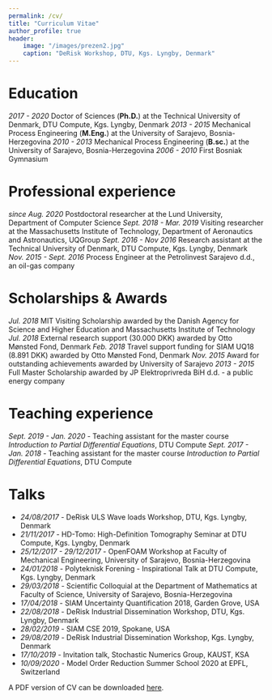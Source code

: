 ```yaml
---
permalink: /cv/
title: "Curriculum Vitae"
author_profile: true
header:
    image: "/images/prezen2.jpg"
    caption: "DeRisk Workshop, DTU, Kgs. Lyngby, Denmark"
---
```


# Education
*2017 - 2020*	Doctor of Sciences (**Ph.D.**) at the Technical University of Denmark, DTU Compute, Kgs. Lyngby, Denmark
*2013 - 2015*	Mechanical Process Engineering (**M.Eng.**) at the University of Sarajevo, Bosnia-Herzegovina
*2010 - 2013*   Mechanical Process Engineering (**B.sc.**) at the University of Sarajevo, Bosnia-Herzegovina
*2006 - 2010*   First Bosniak Gymnasium

# Professional experience
*since Aug. 2020*           Postdoctoral researcher at the Lund University, Department of Computer Science
*Sept. 2018 - Mar. 2019*	Visiting researcher at the Massachusetts Institute of Technology, Department of Aeronautics and Astronautics, UQGroup
*Sept. 2016 - Nov 2016*     Research assistant at the Technical University of Denmark, DTU Compute, Kgs. Lyngby, Denmark
*Nov. 2015 - Sept. 2016*	Process Engineer at the Petrolinvest Sarajevo d.d., an oil-gas company

# Scholarships & Awards
*Jul. 2018*     MIT Visiting Scholarship awarded by the Danish Agency for Science and Higher Education and Massachusetts Institute of Technology
*Jul. 2018*     External research support (30.000 DKK) awarded by Otto Mønsted Fond, Denmark
*Feb. 2018*     Travel support funding for SIAM UQ18 (8.891 DKK) awarded by Otto Mønsted Fond, Denmark
*Nov. 2015*     Award for outstanding achievements awarded by University of Sarajevo
*2013 - 2015*   Full Master Scholarship awarded by JP Elektroprivreda BiH d.d. - a public energy company

# Teaching experience
*Sept. 2019 - Jan. 2020* - Teaching assistant for the master course *Introduction to Partial Differential Equations*, DTU Compute
*Sept. 2017 - Jan. 2018* - Teaching assistant for the master course *Introduction to Partial Differential Equations*, DTU Compute

# Talks
* *24/08/2017* - DeRisk ULS Wave loads Workshop, DTU, Kgs. Lyngby, Denmark
* *21/11/2017* - HD-Tomo: High-Definition Tomography Seminar at DTU Compute, Kgs. Lyngby, Denmark
* *25/12/2017 - 29/12/2017* - OpenFOAM Workshop at Faculty of Mechanical Engineering, University of Sarajevo, Bosnia-Herzegovina
* *24/01/2018* - Polyteknisk Forening - Inspirational Talk at DTU Compute, Kgs. Lyngby, Denmark
* *29/03/2018* - Scientific Colloquial at the Department of Mathematics at Faculty of Science, University of Sarajevo, Bosnia-Herzegovina
* *17/04/2018* - SIAM Uncertainty Quantification 2018, Garden Grove, USA
* *22/08/2018* - DeRisk Industrial Dissemination Workshop, DTU, Kgs. Lyngby, Denmark
* *28/02/2019* - SIAM CSE 2019, Spokane, USA
* *29/08/2019* - DeRisk Industrial Dissemination Workshop, Kgs. Lyngby, Denmark
* *17/10/2019* - Invitation talk, Stochastic Numerics Group, KAUST, KSA
* *10/09/2020* - Model Order Reduction Summer School 2020 at EPFL, Switzerland


 <i class="fas fa-file-pdf"></i> A PDF version of CV can be downloaded [here](https://www.dropbox.com/s/gdhjz94zsuts3rk/CV_Kenan_Sehic.pdf?dl=0).